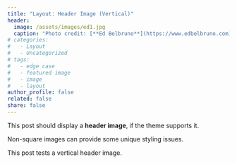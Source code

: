 ```yaml
---
title: "Layout: Header Image (Vertical)"
header:
  image: /assets/images/ed1.jpg
  caption: "Photo credit: [**Ed Belbruno**](https://www.edbelbruno.com)"
# categories:
#   - Layout
#   - Uncategorized
# tags:
#   - edge case
#   - featured image
#   - image
#   - layout
author_profile: false
related: false
share: false
---
```


This post should display a **header image**, if the theme supports it.

Non-square images can provide some unique styling issues.

This post tests a vertical header image.

